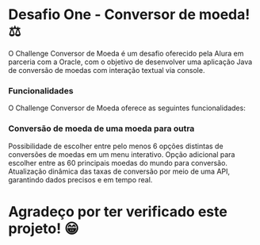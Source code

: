 # Desafio One - Conversor de moeda! ⚖️

O Challenge Conversor de Moeda é um desafio oferecido pela Alura em parceria com a Oracle, com o objetivo de desenvolver uma aplicação Java de conversão de moedas com interação textual via console.

### Funcionalidades 
O Challenge Conversor de Moeda oferece as seguintes funcionalidades:

### Conversão de moeda de uma moeda para outra
Possibilidade de escolher entre pelo menos 6 opções distintas de conversões de moedas em um menu interativo.
Opção adicional para escolher entre as 60 principais moedas do mundo para conversão.
Atualização dinâmica das taxas de conversão por meio de uma API, garantindo dados precisos e em tempo real.


# Agradeço por ter verificado este projeto! 😁